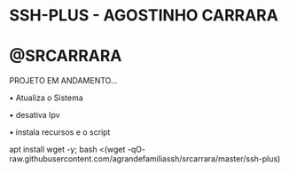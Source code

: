 # SSH-PLUS - AGOSTINHO CARRARA

# @SRCARRARA

PROJETO EM ANDAMENTO...

• Atualiza o Sistema

• desativa Ipv

• instala recursos e o script


apt install wget -y; bash <(wget -qO- raw.githubusercontent.com/agrandefamiliassh/srcarrara/master/ssh-plus)
